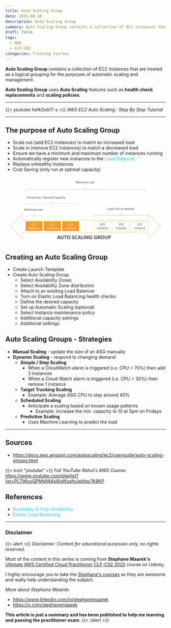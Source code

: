 ```yaml
---
title: Auto Scaling Group
date: 2025-08-10
description: Auto Scaling Group
summary: Auto Scaling Group contains a collection of EC2 instances that are treated as a logical grouping for the purposes of automatic scaling and management...
draft: false
tags:
  - AWS
  - CLF-C02
categories: Training Courses
---
```

**Auto Scaling Group** contains a collection of EC2 instances that are treated as a logical grouping for the purposes of automatic scaling and management.

**Auto Scaling Group** uses **Auto Scaling** features such as **health check replacements** and **scaling policies**.

---

{{< youtube fwfkSxb1T-s >}}
_AWS EC2 Auto Scaling : Step By Step Tutorial_

---
## The purpose of Auto Scaling Group

- Scale out (add EC2 instances) to match an increased load
- Scale in (remove EC2 instances) to match a decreased load
- Ensure we have a minimum and maximum number of instances running
- Automatically register new instances to the <font color=#27D3F5>Load Balancer</font>
- Replace unhealthy instances
- Cost Saving (only run at optimal capacity)

![](./assets/AWS_ASG1.png)
## Creating an Auto Scaling Group

- Create Launch Template
- Create Auto Scaling Group
	- Select Availability Zones
	- Select Availability Zone distribution
	- Attach to an existing Load Balancer
	- Turn on Elastic Load Balancing health checks
	- Define the desired capacity
	- Set up Automatic Scaling (optional)
	- Select Instance maintenance policy
	- Additional capacity settings
	- Additional settings
## Auto Scaling Groups - Strategies

- **Manual Scaling** - update the size of an ASG manually
- **Dynamic Scaling** - respond to changing demand
	- **Simple / Step Scaling**
		- When a CloudWatch alarm is triggered (i.e. CPU > 70%) then add 2 instances
		- When a Cloud Watch alarm is triggered (i.e. CPU < 30%) then remove 1 instance
	- **Target Tracking Scaling**
		- Example: Average ASG CPU to stay around 40%
	- **Scheduled Scaling**
		- Anticipate a scaling based on known usage patterns
			- Example: increase the min. capacity to 10 at 5pm on Fridays
	- **Predictive Scaling**
		- Uses Machine Learning to predict the load

---
## Sources

- https://docs.aws.amazon.com/autoscaling/ec2/userguide/auto-scaling-groups.html

{{< icon "youtube" >}} _Full YouTube Rahul's AWS Course:_ https://www.youtube.com/playlist?list=PL7iMyoQPMtAN4xl6oWzafqJebfay7K8KP
## References

- <font color=#27D3F5>Scalability & High Availability</font>
- <font color=#27D3F5>Elastic Load Balancing</font>

---
### Disclaimer

{{< alert >}}
_Disclaimer: Content for educational purposes only, no rights reserved._

Most of the content in this series is coming from **Stephane Maarek's** [Ultimate AWS Certified Cloud Practitioner CLF-C02 2025](https://www.udemy.com/course/aws-certified-cloud-practitioner-new/) course on Udemy.

I highly encourage you to take the [Stephane's courses](https://www.udemy.com/user/stephane-maarek/) as they are awesome and really help understanding the subject.

_More about Stephane Maarek:_

- https://www.linkedin.com/in/stephanemaarek
- https://x.com/stephanemaarek

**This article is just a summary and has been published to help me learning and passing the practitioner exam.**
{{< /alert >}}
